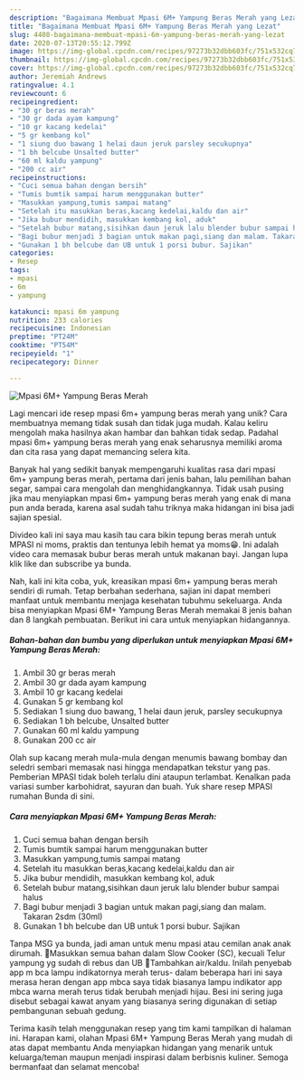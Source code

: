 ```yaml
---
description: "Bagaimana Membuat Mpasi 6M+ Yampung Beras Merah yang Lezat"
title: "Bagaimana Membuat Mpasi 6M+ Yampung Beras Merah yang Lezat"
slug: 4408-bagaimana-membuat-mpasi-6m-yampung-beras-merah-yang-lezat
date: 2020-07-13T20:55:12.799Z
image: https://img-global.cpcdn.com/recipes/97273b32dbb603fc/751x532cq70/mpasi-6m-yampung-beras-merah-foto-resep-utama.jpg
thumbnail: https://img-global.cpcdn.com/recipes/97273b32dbb603fc/751x532cq70/mpasi-6m-yampung-beras-merah-foto-resep-utama.jpg
cover: https://img-global.cpcdn.com/recipes/97273b32dbb603fc/751x532cq70/mpasi-6m-yampung-beras-merah-foto-resep-utama.jpg
author: Jeremiah Andrews
ratingvalue: 4.1
reviewcount: 6
recipeingredient:
- "30 gr beras merah"
- "30 gr dada ayam kampung"
- "10 gr kacang kedelai"
- "5 gr kembang kol"
- "1 siung duo bawang 1 helai daun jeruk parsley secukupnya"
- "1 bh belcube Unsalted butter"
- "60 ml kaldu yampung"
- "200 cc air"
recipeinstructions:
- "Cuci semua bahan dengan bersih"
- "Tumis bumtik sampai harum menggunakan butter"
- "Masukkan yampung,tumis sampai matang"
- "Setelah itu masukkan beras,kacang kedelai,kaldu dan air"
- "Jika bubur mendidih, masukkan kembang kol, aduk"
- "Setelah bubur matang,sisihkan daun jeruk lalu blender bubur sampai halus"
- "Bagi bubur menjadi 3 bagian untuk makan pagi,siang dan malam. Takaran 2sdm (30ml)"
- "Gunakan 1 bh belcube dan UB untuk 1 porsi bubur. Sajikan"
categories:
- Resep
tags:
- mpasi
- 6m
- yampung

katakunci: mpasi 6m yampung 
nutrition: 233 calories
recipecuisine: Indonesian
preptime: "PT24M"
cooktime: "PT54M"
recipeyield: "1"
recipecategory: Dinner

---
```



![Mpasi 6M+ Yampung Beras Merah](https://img-global.cpcdn.com/recipes/97273b32dbb603fc/751x532cq70/mpasi-6m-yampung-beras-merah-foto-resep-utama.jpg)

Lagi mencari ide resep mpasi 6m+ yampung beras merah yang unik? Cara membuatnya memang tidak susah dan tidak juga mudah. Kalau keliru mengolah maka hasilnya akan hambar dan bahkan tidak sedap. Padahal mpasi 6m+ yampung beras merah yang enak seharusnya memiliki aroma dan cita rasa yang dapat memancing selera kita.

Banyak hal yang sedikit banyak mempengaruhi kualitas rasa dari mpasi 6m+ yampung beras merah, pertama dari jenis bahan, lalu pemilihan bahan segar, sampai cara mengolah dan menghidangkannya. Tidak usah pusing jika mau menyiapkan mpasi 6m+ yampung beras merah yang enak di mana pun anda berada, karena asal sudah tahu triknya maka hidangan ini bisa jadi sajian spesial.

Divideo kali ini saya mau kasih tau cara bikin tepung beras merah untuk MPASI ni moms, praktis dan tentunya lebih hemat ya moms😁. Ini adalah video cara memasak bubur beras merah untuk makanan bayi. Jangan lupa klik like dan subscribe ya bunda.


Nah, kali ini kita coba, yuk, kreasikan mpasi 6m+ yampung beras merah sendiri di rumah. Tetap berbahan sederhana, sajian ini dapat memberi manfaat untuk membantu menjaga kesehatan tubuhmu sekeluarga. Anda bisa menyiapkan Mpasi 6M+ Yampung Beras Merah memakai 8 jenis bahan dan 8 langkah pembuatan. Berikut ini cara untuk menyiapkan hidangannya.

<!--inarticleads1-->

##### Bahan-bahan dan bumbu yang diperlukan untuk menyiapkan Mpasi 6M+ Yampung Beras Merah:

1. Ambil 30 gr beras merah
1. Ambil 30 gr dada ayam kampung
1. Ambil 10 gr kacang kedelai
1. Gunakan 5 gr kembang kol
1. Sediakan 1 siung duo bawang, 1 helai daun jeruk, parsley secukupnya
1. Sediakan 1 bh belcube, Unsalted butter
1. Gunakan 60 ml kaldu yampung
1. Gunakan 200 cc air


Olah sup kacang merah mula-mula dengan menumis bawang bombay dan seledri sembari memasak nasi hingga mendapatkan tekstur yang pas. Pemberian MPASI tidak boleh terlalu dini ataupun terlambat. Kenalkan pada variasi sumber karbohidrat, sayuran dan buah. Yuk share resep MPASI rumahan Bunda di sini. 

<!--inarticleads2-->

##### Cara menyiapkan Mpasi 6M+ Yampung Beras Merah:

1. Cuci semua bahan dengan bersih
1. Tumis bumtik sampai harum menggunakan butter
1. Masukkan yampung,tumis sampai matang
1. Setelah itu masukkan beras,kacang kedelai,kaldu dan air
1. Jika bubur mendidih, masukkan kembang kol, aduk
1. Setelah bubur matang,sisihkan daun jeruk lalu blender bubur sampai halus
1. Bagi bubur menjadi 3 bagian untuk makan pagi,siang dan malam. Takaran 2sdm (30ml)
1. Gunakan 1 bh belcube dan UB untuk 1 porsi bubur. Sajikan


Tanpa MSG ya bunda, jadi aman untuk menu mpasi atau cemilan anak anak dirumah. 🔸Masukkan semua bahan dalam Slow Cooker (SC), kecuali Telur yampung yg sudah di rebus dan UB 🔸Tambahkan air/kaldu. Inilah penyebab app m bca lampu indikatornya merah terus- dalam beberapa hari ini saya merasa heran dengan app mbca saya tidak biasanya lampu indikator app mbca warna merah terus tidak berubah menjadi hijau. Besi ini sering juga disebut sebagai kawat anyam yang biasanya sering digunakan di setiap pembangunan sebuah gedung. 

Terima kasih telah menggunakan resep yang tim kami tampilkan di halaman ini. Harapan kami, olahan Mpasi 6M+ Yampung Beras Merah yang mudah di atas dapat membantu Anda menyiapkan hidangan yang menarik untuk keluarga/teman maupun menjadi inspirasi dalam berbisnis kuliner. Semoga bermanfaat dan selamat mencoba!
